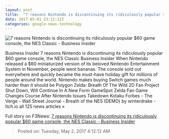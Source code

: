 ```yaml
---
layout: post
title:  "7 reasons Nintendo is discontinuing its ridiculously popular $60 game console, the NES Classic - Business Insider"
date: 2017-05-01 23:12:12Z
categories: google-news-technology
---
```


![7 reasons Nintendo is discontinuing its ridiculously popular $60 game console, the NES Classic - Business Insider](http://static5.businessinsider.com/image/590741082f6ae4ae108b4b98-1190-625/7-reasons-nintendo-is-discontinuing-its-ridiculously-popular-60-game-console-the-nes-classic.jpg)

Business Insider 7 reasons Nintendo is discontinuing its ridiculously popular $60 game console, the NES Classic Business Insider When Nintendo released a $60 miniaturized version of its beloved Nintendo Entertainment System in November, people went bananas. The console sold out everywhere and quickly became the must-have holiday gift for millions of people around the world. Nintendo makes buying Switch games much harder than it should be Polygon Zelda: Breath Of The Wild 2D Fan Project Shut Down, Will Continue In A New Form GameSpot Zelda Fan Game Changes Course After Nintendo Issues Takedown Kotaku Forbes - The Verge - Wall Street Journal - Breath of the NES (DEMO) by winterdrake - Itch.io all 125 news articles »


Full story on F3News: [7 reasons Nintendo is discontinuing its ridiculously popular $60 game console, the NES Classic - Business Insider](http://www.f3nws.com/n/uYCr2G)

> Posted on: Tuesday, May 2, 2017 4:12:12 AM
